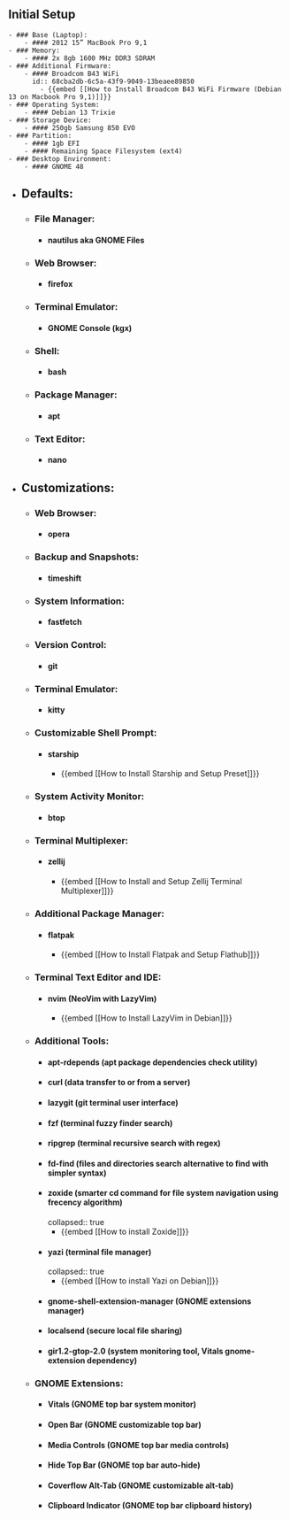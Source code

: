 ## Initial Setup
	- ### Base (Laptop):
		- #### 2012 15” MacBook Pro 9,1
	- ### Memory:
		- #### 2x 8gb 1600 MHz DDR3 SDRAM
	- ### Additional Firmware:
		- #### Broadcom B43 WiFi
		  id:: 68cba2db-6c5a-43f9-9049-13beaee89850
			- {{embed [[How to Install Broadcom B43 WiFi Firmware (Debian 13 on Macbook Pro 9,1)]]}}
	- ### Operating System:
		- #### Debian 13 Trixie
	- ### Storage Device:
		- #### 250gb Samsung 850 EVO
	- ### Partition:
		- #### 1gb EFI
		- #### Remaining Space Filesystem (ext4)
	- ### Desktop Environment:
		- #### GNOME 48
- ## Defaults:
	- ### File Manager:
		- #### nautilus aka GNOME Files
	- ### Web Browser:
		- #### firefox
	- ### Terminal Emulator:
		- #### GNOME Console (kgx)
	- ### Shell:
		- #### bash
	- ### Package Manager:
		- #### apt
	- ### Text Editor:
		- #### nano
- ## Customizations:
	- ### Web Browser:
		- #### opera
	- ### Backup and Snapshots:
		- #### timeshift
	- ### System Information:
		- #### fastfetch
	- ### Version Control:
		- #### git
	- ### Terminal Emulator:
		- #### kitty
	- ### Customizable Shell Prompt:
		- #### starship
			- {{embed [[How to Install Starship and Setup Preset]]}}
	- ### System Activity Monitor:
		- #### btop
	- ### Terminal Multiplexer:
		- #### zellij
			- {{embed [[How to Install and Setup Zellij Terminal Multiplexer]]}}
	- ### Additional Package Manager:
		- #### flatpak
			- {{embed [[How to Install Flatpak and Setup Flathub]]}}
	- ### Terminal Text Editor and IDE:
		- #### nvim (NeoVim with LazyVim)
			- {{embed [[How to Install LazyVim in Debian]]}}
	- ### Additional Tools:
		- #### apt-rdepends (apt package dependencies check utility)
		- #### curl (data transfer to or from a server)
		- #### lazygit (git terminal user interface)
		- #### fzf (terminal fuzzy finder search)
		- #### ripgrep (terminal recursive search with regex)
		- #### fd-find (files and directories search alternative to find with simpler syntax)
		- #### zoxide (smarter cd command for file system navigation using frecency algorithm)
		  collapsed:: true
			- {{embed [[How to install Zoxide]]}}
		- #### yazi (terminal file manager)
		  collapsed:: true
			- {{embed [[How to install Yazi on Debian]]}}
		- #### gnome-shell-extension-manager (GNOME extensions manager)
		- #### localsend (secure local file sharing)
		- #### gir1.2-gtop-2.0 (system monitoring tool, Vitals gnome-extension dependency)
	- ### GNOME Extensions:
		- #### Vitals (GNOME top bar system monitor)
		- #### Open Bar (GNOME customizable top bar)
		- #### Media Controls (GNOME top bar media controls)
		- #### Hide Top Bar (GNOME top bar auto-hide)
		- #### Coverflow Alt-Tab (GNOME customizable alt-tab)
		- #### Clipboard Indicator (GNOME top bar clipboard history)